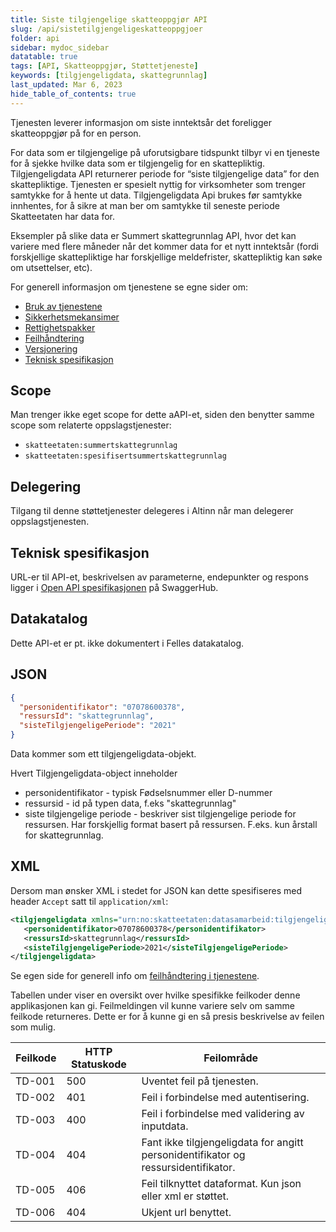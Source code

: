 ```yaml
---
title: Siste tilgjengelige skatteoppgjør API
slug: /api/sistetilgjengeligeskatteoppgjoer
folder: api
sidebar: mydoc_sidebar
datatable: true
tags: [API, Skatteoppgjør, Støttetjeneste]
keywords: [tilgjengeligdata, skattegrunnlag]
last_updated: Mar 6, 2023
hide_table_of_contents: true
---
```

<Summary>Tjenesten leverer informasjon om siste inntektsår det foreligger skatteoppgjør på for en person.</Summary>

<Tabs underline={true}>
<TabItem headerText="Om tjenesten" itemKey="itemKey-1" default>

For data som er tilgjengelige på uforutsigbare tidspunkt tilbyr vi en tjeneste for å sjekke hvilke data som er tilgjengelig for en skattepliktig. Tilgjengeligdata API returnerer periode for “siste tilgjengelige data” for den skattepliktige. Tjenesten er spesielt nyttig for virksomheter som trenger samtykke for å hente ut data. Tilgjengeligdata Api brukes før samtykke innhentes, for å sikre at man ber om samtykke til seneste periode Skatteetaten har data for.

Eksempler på slike data er Summert skattegrunnlag API, hvor det kan variere med flere måneder når det kommer data for et nytt inntektsår (fordi forskjellige skattepliktige har forskjellige meldefrister, skattepliktig kan søke om utsettelser, etc).
  
For generell informasjon om tjenestene se egne sider om:
* [Bruk av tjenestene](../om/bruk.md)
* [Sikkerhetsmekansimer](../om/sikkerhet.md)
* [Rettighetspakker](../om/rettighetspakker.md) 
* [Feilhåndtering](../om/feil.md)
* [Versjonering](../om/versjoner.md)
* [Teknisk spesifikasjon](../om/tekniskspesifikasjon.md)

## Scope
Man trenger ikke eget scope for dette aAPI-et, siden den benytter samme scope som relaterte oppslagstjenester: 
  * `skatteetaten:summertskattegrunnlag`
  * `skatteetaten:spesifisertsummertskattegrunnlag`

## Delegering
Tilgang til denne støttetjenester delegeres i Altinn når man delegerer oppslagstjenesten.

## Teknisk spesifikasjon
URL-er til API-et, beskrivelsen av parameterne, endepunkter og respons ligger i [Open API spesifikasjonen](https://app.swaggerhub.com/apis/skatteetaten/siste-tilgjengelige-skatteoppgjoer/) på SwaggerHub.

## Datakatalog
Dette API-et er pt. ikke dokumentert i Felles datakatalog.

</TabItem>
<TabItem headerText="Eksempler" itemKey="itemKey-2">

## JSON

```json
{
  "personidentifikator": "07078600378",
  "ressursId": "skattegrunnlag",
  "sisteTilgjengeligePeriode": "2021"
}
```

Data kommer som ett tilgjengeligdata-objekt.
  
Hvert Tilgjengeligdata-object inneholder

  * personidentifikator - typisk Fødselsnummer eller D-nummer
  * ressursid - id på typen data, f.eks "skattegrunnlag"
  * siste tilgjengelige periode - beskriver sist tilgjengelige periode for ressursen. Har forskjellig format basert på ressursen. F.eks. kun årstall for skattegrunnlag.

## XML

Dersom man ønsker XML i stedet for JSON kan dette spesifiseres med header `Accept` satt til `application/xml`:

```xml
<tilgjengeligdata xmlns="urn:no:skatteetaten:datasamarbeid:tilgjengeligdata:v1">
   <personidentifikator>07078600378</personidentifikator>
   <ressursId>skattegrunnlag</ressursId>
   <sisteTilgjengeligePeriode>2021</sisteTilgjengeligePeriode>
</tilgjengeligdata>
```
</TabItem>
<TabItem headerText="Feilkoder" itemKey="itemKey-3">

Se egen side for generell info om [feilhåndtering i tjenestene](../om/feil.md).

Tabellen under viser en oversikt over hvilke spesifikke feilkoder denne applikasjonen kan gi. Feilmeldingen vil kunne variere selv om samme feilkode returneres. Dette er for å kunne gi en så presis beskrivelse av feilen som mulig.

| Feilkode | HTTP Statuskode | Feilområde |
|----------|-----------------|-------|
| TD-001   | 500             | Uventet feil på tjenesten.  |
| TD-002   | 401             | Feil i forbindelse med autentisering.  |
| TD-003   | 400             | Feil i forbindelse med validering av inputdata. |
| TD-004   | 404             | Fant ikke tilgjengeligdata for angitt personidentifikator og ressursidentifikator.  |
| TD-005   | 406             | Feil tilknyttet dataformat. Kun json eller xml er støttet. |
| TD-006   | 404             | Ukjent url benyttet. |
  
</TabItem>
</Tabs>


